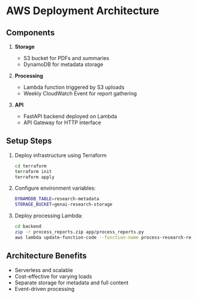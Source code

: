 # AWS Deployment Architecture

## Components

1. **Storage**
   - S3 bucket for PDFs and summaries
   - DynamoDB for metadata storage

2. **Processing**
   - Lambda function triggered by S3 uploads
   - Weekly CloudWatch Event for report gathering

3. **API**
   - FastAPI backend deployed on Lambda
   - API Gateway for HTTP interface

## Setup Steps

1. Deploy infrastructure using Terraform
   ```bash
   cd terraform
   terraform init
   terraform apply
   ```

2. Configure environment variables:
   ```bash
   DYNAMODB_TABLE=research-metadata
   STORAGE_BUCKET=genai-research-storage
   ```

3. Deploy processing Lambda:
   ```bash
   cd backend
   zip -r process_reports.zip app/process_reports.py
   aws lambda update-function-code --function-name process-research-reports --zip-file fileb://process_reports.zip
   ```

## Architecture Benefits

- Serverless and scalable
- Cost-effective for varying loads
- Separate storage for metadata and full content
- Event-driven processing
